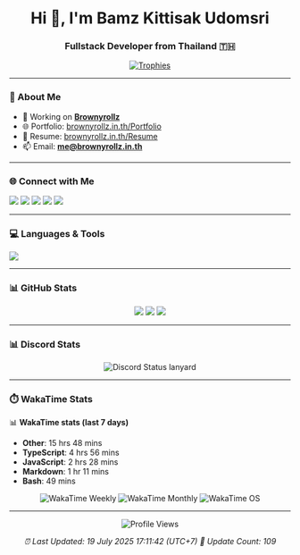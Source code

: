 <h1 align="center">Hi 👋, I'm Bamz Kittisak Udomsri</h1>
<h3 align="center">Fullstack Developer from Thailand 🇹🇭</h3>

<p align="center">
  <a href="https://github.com/ryo-ma/github-profile-trophy">
    <img src="https://github-profile-trophy.vercel.app/?username=brownyroll" alt="Trophies" />
  </a>
</p>

---

### 🔧 About Me

- 🔭 Working on [**Brownyrollz**](https://github.com/Brownyrollz)
- 🌐 Portfolio: [brownyrollz.in.th/Portfolio](https://Brownyrollz.in.th/Portfolio)
- 📄 Resume: [brownyrollz.in.th/Resume](https://Brownyrollz.in.th/Resume)
- 📫 Email: **me@brownyrollz.in.th**

---

### 🌐 Connect with Me

<p align="left">
  <a href="https://codepen.io/brownyroll" target="_blank"><img src="https://img.shields.io/badge/CodePen-000?style=for-the-badge&logo=codepen&logoColor=white" /></a>
  <a href="https://fb.com/brownyroll.bbamz" target="_blank"><img src="https://img.shields.io/badge/Facebook-1877F2?style=for-the-badge&logo=facebook&logoColor=white" /></a>
  <a href="https://instagram.com/brownyroll.darkalich" target="_blank"><img src="https://img.shields.io/badge/Instagram-E4405F?style=for-the-badge&logo=instagram&logoColor=white" /></a>
  <a href="https://www.youtube.com/c/brownyrollz" target="_blank"><img src="https://img.shields.io/badge/YouTube-FF0000?style=for-the-badge&logo=youtube&logoColor=white" /></a>
  <a href="https://discord.gg/yyJRFxTXGU" target="_blank"><img src="https://img.shields.io/badge/Discord-5865F2?style=for-the-badge&logo=discord&logoColor=white" /></a>
</p>

---

### 💻 Languages & Tools

<p align="left">
  <img src="https://skillicons.dev/icons?i=html,css,js,ts,react,nextjs,nodejs,vue,php,laravel,dotnet,django,tailwind,bootstrap,express,arduino,mysql,sqlite,mongodb,mariadb,mssql,nginx,docker,git,linux,figma,postman" />
</p>

---

### 📊 GitHub Stats

<p align="center">
  <img src="https://github-readme-stats.vercel.app/api?username=brownyroll&show_icons=true" />
  <img src="https://github-readme-stats.vercel.app/api/top-langs/?username=brownyroll&layout=compact" />
  <img src="https://github-readme-streak-stats.herokuapp.com/?user=brownyroll" />
</p>

---

### 📊 Discord Stats

<p align="center">
     <img alt='Discord Status lanyard' src='https://lanyard.cnrad.dev/api/280676963885121536' />
</p>

---

### ⏱️ WakaTime Stats

<p align="center">
    <!-- WakaTime stats section -->
    <!--START_SECTION:waka-->

📊 **WakaTime stats (last 7 days)**

- **Other**: 15 hrs 48 mins
- **TypeScript**: 4 hrs 56 mins
- **JavaScript**: 2 hrs 28 mins
- **Markdown**: 1 hr 11 mins
- **Bash**: 49 mins
<!--END_SECTION:waka-->
</p>

<p align="center">
  <img src="https://wakatime.com/share/@896383b6-c21d-4862-8145-207435563b89/5d1d6236-fa4f-47c8-af3f-b3d4b786ba2f.svg" alt="WakaTime Weekly" />
  <img src="https://wakatime.com/share/@896383b6-c21d-4862-8145-207435563b89/6701309f-96d9-453b-8697-36650d8211d0.svg" alt="WakaTime Monthly" />
  <img src="https://wakatime.com/share/@896383b6-c21d-4862-8145-207435563b89/65e99be1-9eff-40df-8d95-ff978abc714a.svg" alt="WakaTime OS"/>
</p>

---

<p align="center">
  <img src="https://komarev.com/ghpvc/?username=brownyroll&label=Profile%20views&color=0e75b6&style=flat" alt="Profile Views" />
</p>

<p align="center"> 
    <i>
        ⏰ Last Updated: <!--LAST_UPDATED-->19 July 2025 17:11:42 (UTC+7)<!--END_LAST_UPDATED-->
        🔄️ Update Count: <!--UPDATE_COUNT-->109<!--END_UPDATE_COUNT-->
    </i>
</p>
